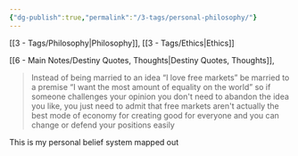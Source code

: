 ```yaml
---
{"dg-publish":true,"permalink":"/3-tags/personal-philosophy/"}
---
```


[[3 - Tags/Philosophy\|Philosophy]], [[3 - Tags/Ethics\|Ethics]]

[[6 - Main Notes/Destiny Quotes, Thoughts\|Destiny Quotes, Thoughts]],
>Instead of being married to an idea “I love free markets” be married to a premise “I want the most amount of equality on the world” so if someone challenges your opinion you don't need to abandon the idea you like, you just need to admit that free markets aren't actually the best mode of economy for creating good for everyone and you can change or defend your positions easily

This is my personal belief system mapped out